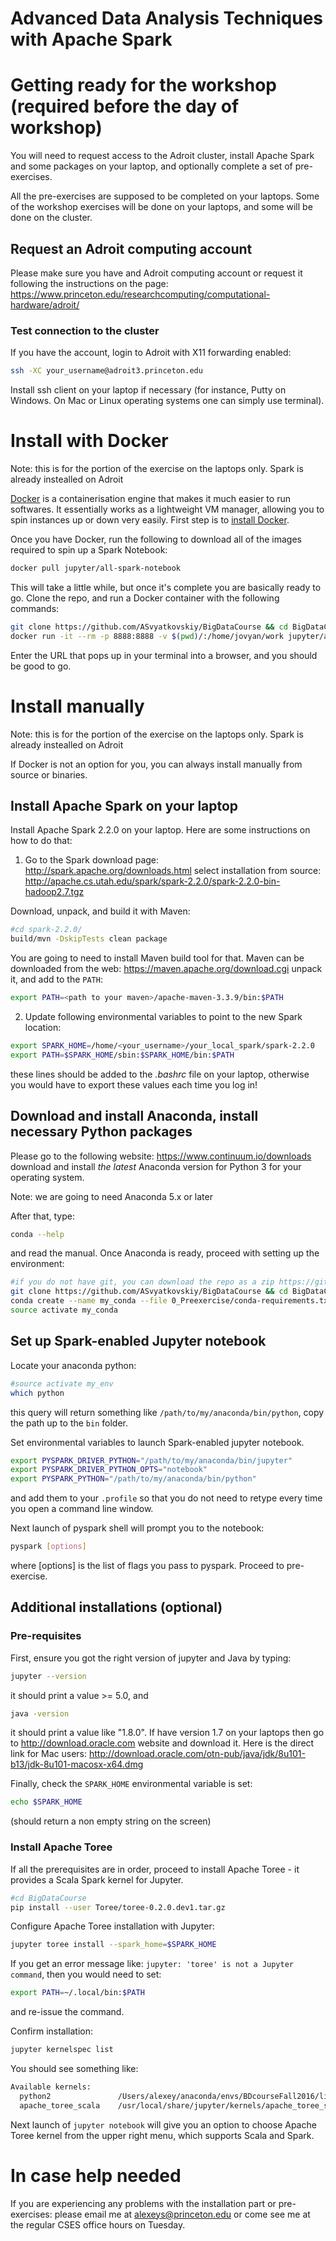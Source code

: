 # Advanced Data Analysis Techniques with Apache Spark

# Getting ready for the workshop (required before the day of workshop)

You will need to request access to the Adroit cluster, install Apache Spark and some packages on your laptop, and optionally complete a set of pre-exercises.

All the pre-exercises are supposed to be completed on your laptops. Some of the workshop exercises will be done on your laptops, and some will be done on the cluster.

## Request an Adroit computing account

Please make sure you have and Adroit computing account or request it following the instructions on the page:
https://www.princeton.edu/researchcomputing/computational-hardware/adroit/

### Test connection to the cluster

If you have the account, login to Adroit with X11 forwarding enabled:

```bash
ssh -XC your_username@adroit3.princeton.edu
```

Install ssh client on your laptop if necessary (for instance, Putty on Windows. On Mac or Linux operating systems one can simply use terminal).

# Install with Docker

Note: this is for the portion of the exercise on the laptops only. Spark is already instealled on Adroit

[Docker](https://www.docker.com/) is a containerisation engine that makes it much easier to run softwares. It essentially works as a lightweight VM manager, allowing you to spin instances up or down very easily. First step is to [install Docker](https://www.docker.com/community-edition).

Once you have Docker, run the following to download all of the images required to spin up a Spark Notebook:
```bash
docker pull jupyter/all-spark-notebook
```
This will take a little while, but once it's complete you are basically ready to go. Clone the repo, and run a Docker container with the following commands:
```bash
git clone https://github.com/ASvyatkovskiy/BigDataCourse && cd BigDataCourse
docker run -it --rm -p 8888:8888 -v $(pwd)/:/home/jovyan/work jupyter/all-spark-notebook
```
Enter the URL that pops up in your terminal into a browser, and you should be good to go.

# Install manually

Note: this is for the portion of the exercise on the laptops only. Spark is already instealled on Adroit

If Docker is not an option for you, you can always install manually from source or binaries.

## Install Apache Spark on your laptop

Install Apache Spark 2.2.0 on your laptop. Here are some instructions on how to do that:
1) Go to the Spark download page: http://spark.apache.org/downloads.html
select installation from source: http://apache.cs.utah.edu/spark/spark-2.2.0/spark-2.2.0-bin-hadoop2.7.tgz

Download, unpack, and build it with Maven:
```bash
#cd spark-2.2.0/
build/mvn -DskipTests clean package
```

You are going to need to install Maven build tool for that. 
Maven can be downloaded from the web: https://maven.apache.org/download.cgi unpack it, and add to the `PATH`:
```bash
export PATH=<path to your maven>/apache-maven-3.3.9/bin:$PATH
```

2) Update following environmental variables to point to the new Spark location:

```bash
export SPARK_HOME=/home/<your_username>/your_local_spark/spark-2.2.0
export PATH=$SPARK_HOME/sbin:$SPARK_HOME/bin:$PATH
```

these lines should be added to the *.bashrc* file on your laptop, otherwise you would have to export these values each time you log in!

## Download and install Anaconda, install necessary Python packages

Please go to the following website: https://www.continuum.io/downloads
download and install *the latest* Anaconda version for Python 3 for your operating system. 

Note: we are going to need Anaconda 5.x or later

After that, type:

```bash
conda --help
```
and read the manual.
Once Anaconda is ready, proceed with setting up the environment:

```bash
#if you do not have git, you can download the repo as a zip https://github.com/ASvyatkovskiy/BigDataCourse/archive/master.zip
git clone https://github.com/ASvyatkovskiy/BigDataCourse && cd BigDataCourse
conda create --name my_conda --file 0_Preexercise/conda-requirements.txt
source activate my_conda
```

## Set up Spark-enabled Jupyter notebook 

Locate your anaconda python:
```bash
#source activate my_env
which python
```
this query will return something like `/path/to/my/anaconda/bin/python`, copy the path up to the `bin` folder.

Set environmental variables to launch Spark-enabled jupyter notebook.
```bash
export PYSPARK_DRIVER_PYTHON="/path/to/my/anaconda/bin/jupyter"
export PYSPARK_DRIVER_PYTHON_OPTS="notebook"
export PYSPARK_PYTHON="/path/to/my/anaconda/bin/python"
```
and add them to your `.profile` so that you do not need to retype every time you open a command line window.

Next launch of pyspark shell will prompt you to the notebook:
```bash
pyspark [options]
```
where [options] is the list of flags you pass to pyspark. Proceed to pre-exercise.

## Additional installations (optional)

### Pre-requisites

First, ensure you got the right version of jupyter and Java by typing: 

```bash
jupyter --version
``` 
it should print a value >= 5.0, and 

```bash
java -version
```
it should print a value like "1.8.0". If have version 1.7 on your laptops then go to http://download.oracle.com website and download it. Here is the direct link for Mac users: http://download.oracle.com/otn-pub/java/jdk/8u101-b13/jdk-8u101-macosx-x64.dmg

Finally, check the `SPARK_HOME` environmental variable is set:

```bash
echo $SPARK_HOME
```
(should return a non empty string on the screen)

### Install Apache Toree

If all the prerequisites are in order, proceed to install Apache Toree - it provides a Scala Spark kernel for Jupyter.

```bash
#cd BigDataCourse
pip install --user Toree/toree-0.2.0.dev1.tar.gz
```

Configure Apache Toree installation with Jupyter:
```bash
jupyter toree install --spark_home=$SPARK_HOME
```
If you get an error message like: `jupyter: 'toree' is not a Jupyter command`, then you would need to set:
```bash
export PATH=~/.local/bin:$PATH
```
and re-issue the command.

Confirm installation:
```bash
jupyter kernelspec list
```
You should see something like:
```bash
Available kernels:
  python2               /Users/alexey/anaconda/envs/BDcourseFall2016/lib/python2.7/site-packages/ipykernel/resources
  apache_toree_scala    /usr/local/share/jupyter/kernels/apache_toree_scala
```

Next launch of `jupyter notebook` will give you an option to choose Apache Toree kernel from the upper right menu, which supports Scala and Spark.

# In case help needed
If you are experiencing any problems with the installation part or pre-exercises: please email me at alexeys@princeton.edu or come see me at the regular CSES office hours on Tuesday.
